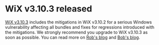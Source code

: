 # WiX v3.10.3 released

[WiX v3.10.3][dl] includes the mitigations in WiX v3.10.2 for a serious Windows vulnerability affecting all bundles and fixes for regressions introduced with the mitigations. We strongly recommend you upgrade to WiX v3.10.3 as soon as possible. You can read more on [Rob's blog][rob] and [Bob's blog][bob].

[dl]: https://wix.codeplex.com/releases/view/624906
[rob]: http://robmensching.com/blog/posts/2016/7/4/wix-toolset-v3.10.3-released/
[bob]: http://www.joyofsetup.com/2016/07/04/wix-v3-10-3-released/

